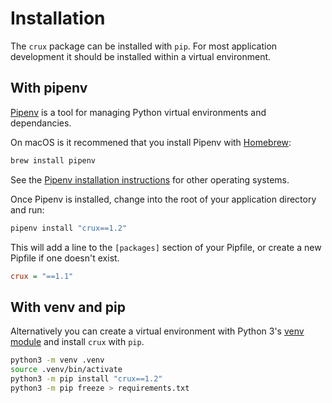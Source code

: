 # Installation

The `crux` package can be installed with `pip`. For most application development it should be installed within a virtual environment.

## With pipenv

[Pipenv](https://pipenv.readthedocs.io/en/latest/) is a tool for managing Python virtual environments and dependancies.

On macOS is it recommened that you install Pipenv with [Homebrew](https://brew.sh/):

```bash
brew install pipenv
```

See the [Pipenv installation instructions](https://pipenv.readthedocs.io/en/latest/install/) for other operating systems.

Once Pipenv is installed, change into the root of your application directory and run:

```bash
pipenv install "crux==1.2"
```

This will add a line to the `[packages]` section of your Pipfile, or create a new Pipfile if one doesn't exist.

```ini
crux = "==1.1"
```

## With venv and pip

Alternatively you can create a virtual environment with Python 3's [venv module](https://docs.python.org/3/tutorial/venv.html) and install `crux` with `pip`.

```bash
python3 -m venv .venv
source .venv/bin/activate
python3 -m pip install "crux==1.2"
python3 -m pip freeze > requirements.txt
```
